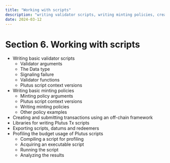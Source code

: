 ```yaml
---
title: "Working with scripts"
description: "writing validator scripts, writing minting policies, creating and submitting transactions using an off-chain framework, libraries for writing Plutux Tx scripts, exporting scripts datums and redeemers, profiling the budget usage of Plutus scripts"
date: 2024-03-12
---
```


# Section 6. Working with scripts

- Writing basic validator scripts
   - Validator arguments
   - The Data type
   - Signaling failure
   - Validator functions
   - Plutus script context versions
- Writing basic minting policies
   - Minting policy arguments
   - Plutus script context versions
   - Writing minting policies
   - Other policy examples
- Creating and submitting transactions using an off-chain framework
- Libraries for writing Plutus Tx scripts
- Exporting scripts, datums and redeemers
- Profiling the budget usage of Plutus scripts
   - Compiling a script for profiling
   - Acquiring an executable script
   - Running the script
   - Analyzing the results

